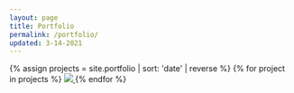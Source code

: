 ```yaml
---
layout: page
title: Portfolio
permalink: /portfolio/
updated: 3-14-2021
---
```


{% assign projects = site.portfolio | sort: 'date' | reverse %}
{% for project in projects %}
  <a href='{{ project.url }}'>
    <img src='{{ project.image }}'>
  </a>
{% endfor %}